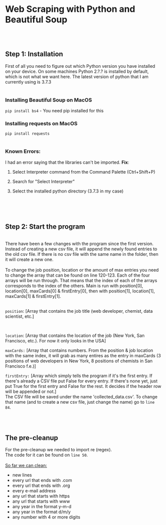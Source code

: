 # Web Scraping with Python and Beautiful Soup
</br></br>
## Step 1: Installation
First of all you need to figure out which Python version you have installed on your device. On some machines Python 2.?.? is installed by default, which is not what we want here. The latest version of python that I am currently using is 3.7.3
</br></br>
### Installing Beautiful Soup on MacOS
`pip install bs4` - You need pip installed for this
### Installing requests on MacOS
`pip install requests`
</br></br>
### Known Errors:
I had an error saying that the libraries can't be imported. <b>Fix</b>:
1) Select Interpreter command from the Command Palette (Ctrl+Shift+P)

2) Search for "Select Interpreter"

3) Select the installed python directory (3.7.3 in my case)

</br></br></br>
## Step 2: Start the program
</br>
There have been a few changes with the program since the first version.</br>
Instead of creating a new csv file, it will append the newly found entries to the old csv file. If there is no csv file with the same name in the folder, then it will create a new one. 
</br></br>
To change the job position, location or the amount of max entries you need to change the array that can be found on line 120-123. Each of the four arrays will be run through. That means that the index of each of the arrays corresponds to the index of the others. Main is run with position[0], location[0], maxCards[0] & firstEntry[0], then with position[1], location[1], maxCards[1] & firstEntry[1]. 
</br></br>

`position`: [Array that contains the job title (web developer, chemist, data scientist, etc.]


</br>

`location`: [Array that contains the location of the job (New York, San Francisco, etc.). For now it only looks in the USA]
</br>

`maxCards:` [Array that contains numbers. From the position & job location with the same index, it will grab as many entires as the entry in maxCards (3 positions of web developers in New York, 8 positions of chemists in San Francisco f.e.)]
</br>

`firstEntry:` [Array which simply tells the program if it's the first entry. If there's already a CSV file put False for every entry. If there's none yet, just put True for the first entry and False for the rest. It decides if the header row will be appended or not.]
</br> The CSV file will be saved under the name 'collected_data.csv'. To change that name (and to create a new csv file, just change the name) go to `line 84`.

</br></br>
## The pre-cleanup </br>
For the pre-cleanup we needed to import re (regex).</br>
The code for it can be found on `line 50`. </br></br>
<u>So far we can clean:</u>
- new lines
- every url that ends with .com
- every url that ends with .org
- every e-mail address
- any url that starts with https
- any url that starts with www
- any year in the format y-m-d
- any year in the format d/m/y
- any number with 4 or more digits

